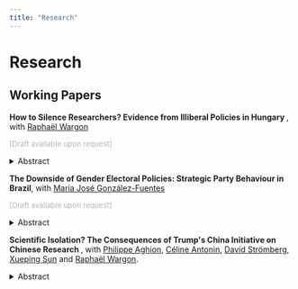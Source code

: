 ```yaml
---
title: "Research"
---
```


# Research

## Working Papers

<strong style="color:#211e29;"> How to Silence Researchers? Evidence from Illiberal Policies in Hungary </strong>, with [Raphaël Wargon]()

<span style="color:#b7b6b7; font-size: small;">[Draft available upon request]</span>

<div class="toc">
  <details>
    <summary accesskey="a">
      <span class="details">Abstract</span>
    </summary>
    <div class="inner">
      <p style="font-size: small; text-align: justify;">
       Since the late 1990s, an increasing number of countries have turned to “illiberal democracy,” a regime that maintains “free but unfair” elections while systematically undermining the rule of law. In this paper, we argue that modern illiberal democracies cause detrimental effects on research. Using both national and international bibliometric data, we compare researchers exposed to illiberal policies in Hungary with their peers in other Central European countries prior to and after the first re-election of Viktor Orbán in 2010. We find that Hungarian researchers increasingly shift their publication efforts toward national-language journals with lower quality and are more likely to leave the country altogether. We show that political pressure is a key driver of these effects: researchers experience radically different patterns in terms of research outcomes depending on their political alignment. Researchers perceived as political opponents are more negatively impacted in both their publication output and in collaboration networks, decreasing them both by about a quarter of the pre-shock value per year. Yet, they are more likely to publicly criticize the regime. Finally, researchers working on topics related to gender issues are also more affected and experience a decrease of 10% of their total publications and of 30% of their publications in top journals.    
      </p>
    </div>
  </details>
</div>



<strong style="color:#211e29;">The Downside of Gender Electoral Policies: Strategic Party Behaviour in Brazil</strong>, with [María José González-Fuentes](https://mariajosegonzalezfuentes.github.io/) 

<span style="color:#b7b6b7; font-size: small;">[Draft available upon request]</span>


<div class="toc">
  <details>
    <summary accesskey="a">
      <span class="details">Abstract</span>
    </summary>
    <div class="inner">
      <p style="font-size: small; text-align: justify;">
       Can party behaviour explain why gender equality policies fail to increase women’s political representation? Using data from seven municipal elections, we show that Brazilian political parties undermine gender quotas and funding requirements by strategically placing female candidates in races where they expect weak performance while reserving “sure” races for men. Despite national-level compliance requirements, weak enforcement at the municipal level enables this strategic distribution across localities based on electoral competitiveness. In municipalities that are historically electoral strongholds, the share of female candidates increased more after quota implementation than in competitive municipalities, driven by a larger increase among non-dominant parties. Conversely, dominant parties reduced all-male candidate lists 23.5% less than their counterparts in competitive races. We document a sharp increase in token female candidacies after the adoption of gender quotas, reduced by the introduction of campaign funding requirements. Our results point to the importance of factoring electoral competition and party responses when designing gender equality policies.
      </p>
    </div>
  </details>
</div>


<strong style="color:#211e29;"> Scientific Isolation? The Consequences of Trump's China Initiative on Chinese Research </strong>, with [Philippe Aghion](), [Céline Antonin](https://www.ofce.fr/pages-chercheurs/page.php?id=3), [David Strömberg](https://davidstro.github.io/), [Xueping Sun](https://xuepingsun.github.io/) and [Raphaël Wargon]().

<p style="font-size: small;">

<div class="toc">
  <details>
    <summary accesskey="a">
      <span class="details">Abstract</span>
    </summary>
    <div class="inner">
      <p style="font-size: small; text-align: justify;">
       The 2018 China Initiative by the Trump administration complicated procedures and reduced funding for US-China research collaborations. Using Scopus data, we analyze its impact on Chinese research. We find that the China Initiative significantly lowered the average quality of both the publications and the co-authors of Chinese researchers with prior US collaborations compared to Chinese researchers with prior European collaborations. Thus, we estimate that the China Initiative reduced yearly citations for affected Chinese researchers by 6 percent. The effect was stronger for high-productivity Chinese researchers in US-dominated fields, especially when their US co-authors played a leading role.
      </p>
    </div>
  </details>
</div>



 






